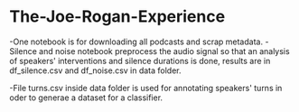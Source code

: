 # The-Joe-Rogan-Experience

-One notebook is for downloading all podcasts and scrap metadata.
-Silence and noise notebook preprocess the audio signal so that an analysis of speakers' interventions and silence durations is done, results are in df_silence.csv and df_noise.csv in data folder.

-File turns.csv inside data folder is used for annotating speakers' turns in oder to generae a dataset for a classifier.
